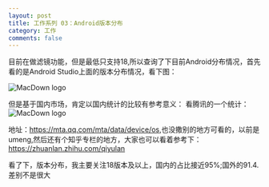 ```yaml
---
layout: post
title: 工作系列 03：Android版本分布
category: 工作
comments: false
---
```

 
 目前在做滤镜功能，但是最低只支持18,所以查询了下目前Android分布情况，首先看的是Android Studio上面的版本分布情况，看下图：
 
 ![MacDown logo](https://github.com/iWatching/blog/blob/gh-pages/images/androidver1.png?raw=true)
   
 但是基于国内市场，肯定以国内统计的比较有参考意义：
 看腾讯的一个统计：
 ![MacDown logo](https://github.com/iWatching/blog/blob/gh-pages/images/androidver2.png?raw=true)
 
 地址：<https://mta.qq.com/mta/data/device/os>,也没撒别的地方可看的，以前是umeng,然后还有个知乎专栏的地方，大家也可以看着参考下：<https://zhuanlan.zhihu.com/qiyulan>
 
 看了下，版本分布，我主要关注18版本及以上，国内的占比接近95%;国外的91.4.差别不是很大
 
 
 

